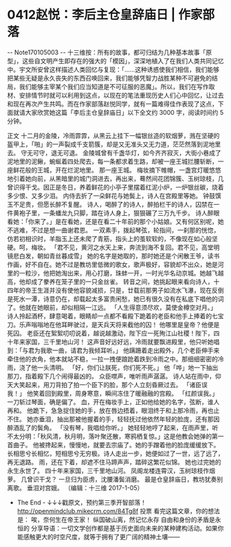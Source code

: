 # 0412赵悦：李后主仓皇辞庙日 | 作家部落


-- Note170105003 --
十三维按：所有的故事，都可归结为几种基本故事「原型」，这些自文明产生即存在的强大的「模因」，深深地植入了在我们人类共同记忆中。宇文所安曾这样描述人类回忆与复现：「……这种诱惑使我们相信，我们能够把某些无疑是永久丧失的东西召唤回来，我们能够凭智力战胜某种不可避免的结局，我们能够主宰某个我们应当知道是不可征服的恶魔」。所以，我们在写作取材、安排情节时就可以利用到这点，以现在的笔法重现历史人们心中回忆，让过去和现在再次产生共鸣。而在作家部落赵悦同学，就有一篇难得佳作表现了这点，下面就请大家欣赏她这篇「李后主仓皇辞庙日」以下全文约 3000 字，阅读时间约 5 分钟。


正文
十二月的金陵，冷雨霏霏，从黑云上挂下一幅银丝造的软烟萝，溅在坚硬的盔甲上，「啪」的一声裂成千支箭簇，却是又无准头又无力道，茫茫然落到泥地里去。
守无可守，退无可退。
金陵城曾有千盏华灯，如今齐齐寂灭，大街小巷成了泥地里的泥鳅，蜿蜒着四处爬去，每一条都求着生路，却被一座王城拦腰斩断，一座鲜花般的王城，开在烂泥地里。
那一座王城。
梅妆摘下帷帽，一盏宫灯暖悠悠地引着她向前，从黑暗里的城门洞进去，再出来，蓦然间花团锦簇、玉树琼枝，几曾识得干戈。因正是冬日，养着鲜花的小亭子里摆着红泥小炉，一炉银丝碳，烧着多少恨、又多少泪。
内侍去折了一朵鲜花与她鬓上，诗人在宫殿里等她。
钟鼓馔玉不足贵，但愿长醉不复醒。
诗人，喝醉了的诗人，醉拍栏干的诗人，囚禁在一件黄袍子里，一条蟠龙九只脚，踏在诗人身上，狠狠碾了三万九千步。
诗人醉眼看她：「你来了。」是在看她，还是在看二十年前的那个小姑娘。又有何区别呢，她不逃难，不过是想一曲谢君恩。
一双素手，拨起琴弦，轮指间，一刹那的恍惚，仿若初相识时，羊脂玉上还未爬了青筋，指头上的茧软软的，不像现在如心般坚硬。呵，梅妆。
「君不见，黄河之水天上来，奔流到海不复回。君不见，高堂明镜悲白发，朝如青丝暮成雪」
她的名字是她取的，那时她还是个闲散王爷，读书作画，好不自在。她不过是教坊里低微的歌女，歌声极好，容貌却不出众，她是河里的一粒沙，他把她淘出来，用心打磨，珠蚌一开，一时光华名动京城。她越飞越高，他却成了豢养在笼子里的一只金丝雀。
转音之间，她挑起眼来看向诗人，十四年的帝王生涯并没有使他容貌减损，只是，廿载前那男子如流水飞瀑，现在反倒是死水一潭，诗意仍在，却载起太多富贵闲愁，她已有很久没有在私底下唱他的词了。他就在她眼前，却似相隔一江远。
「人生得意须尽欢，莫使金樽空对月。」
诗人拎起酒杯，肆意喝着，眼睛却一点都不看殿下跪着的老臣和他手上捧着的七宝刀。乐声嗡嗡地在他耳畔驶过，是天兵天将来截他的囚！
他哪里是皇帝？他便是死囚。
老臣还在絮絮叨叨说着，越说越激动，陛下应一死殉江山社稷！陛下，四十年来家国，三千里地山河！
这声音好远好远，冷雨就要飘进殿里，他只听她唱到：「与君为我歌一曲，请君为我倾耳听。」
他蹒跚着走出殿外，几个老臣伸手来牵住他的衣角，他本就站不稳，一拉一拽便踉跄着跌到冷雨之中。那细细密密的冷雨，浇了他一头清明。
「好，你们让朕死，你们死不死。」
他「哗」地一下抽出那刀，指着殿下几个闹得最凶的。
众臣噤声，唯听雨声潺潺。
诗人站在雨中，仰天大笑起来，用刀背拍了拍一个臣下的脸，那个人立刻昏厥过去。
「诸臣误我！」
他笑着回到殿里，周身寒意，瞬间冻住了暖融融的宫殿。
「红颜误我。」一刀斩过琴面，确是偏了。
血，开在梅妆手上，正如他给她的名字，弦断，谁人再和。
他跪下，急急捉住她的手，放在唇边捂着，眼泪终于和上那冷雨，再也止不住。
她亦垂泪，抽出那被他握着的手，轻轻抚过他依然年轻的脸庞，还有那因醉酒乱了的鬓角。
「没有琴，我唱给你听。」
她轻轻地哼了起来，在雨声里，听不太分明：「秋风清，秋月明，落叶聚还散，寒鸦栖复惊。」这是他教会她弹的第一首曲子。
他被搀起来，慢慢地，就要去宗庙了。她的手蹭着他的脸庞缓缓放下。
长相思兮长相忆，短相思兮无穷极。诗人走出一步，她便如过了一世，远了远了，再无退路。
雨，还在下着，却遮不住马蹄声声，踏碎这繁花似锦。
她也过完她的永生永世了。
四十年来家国，三千里地山河。
凤阁龙楼连霄汉，玉树琼枝作烟萝。
几曾识干戈？
一旦归为臣虏，沈腰潘鬓消磨。
最是仓皇辞庙日，教坊犹奏别离歌。
垂泪对宫娥。
（编辑：十三维 2017-1-05）
- The End -
↓↓↓戳原文，预约第三季开智部落！ http://openmindclub.mikecrm.com/84Tg8f
投票 看完这篇文章，你的想法是：
唉，奈何生在帝王家！
纵国破山离，然记忆永存
自由和身份的矛盾是永恒的
分享导语：一切文学创作都是基于历史面向未来的某种建构活动。如果你能感触更大的时空尺度，就等于拥有了更广阔的精神土壤——